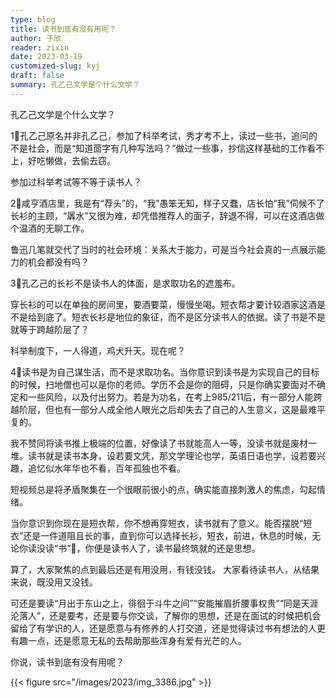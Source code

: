 ```yaml
---
type: blog
title: 读书到底有没有用呢？
author: 子欣
reader: zixin
date: 2023-03-19
customized-slug: kyj
draft: false
summary: 孔乙己文学是个什么文学？
---
```


孔乙己文学是个什么文学？

1⃣️孔乙己原名并非孔乙己，参加了科举考试，秀才考不上，读过一些书，追问的不是社会，而是“知道茴字有几种写法吗？”做过一些事，抄信这样基础的工作看不上，好吃懒做，去偷去窃。

参加过科举考试等不等于读书人？

2⃣️咸亨酒店里，我是有“荐头”的，“我”愚笨无知，样子又蠢，店长怕“我”伺候不了长衫的主顾，“羼水”又很为难，却凭借推荐人的面子，辞退不得，可以在这酒店做个温酒的无聊工作。

鲁迅几笔就交代了当时的社会环境：关系大于能力，可是当今社会真的一点展示能力的机会都没有吗？

3⃣️孔乙己的长衫不是读书人的体面，是求取功名的遮羞布。

穿长衫的可以在单独的房间里，要酒要菜，慢慢坐喝。短衣帮才要计较酒家这酒是不是给到底了。短衣长衫是地位的象征，而不是区分读书人的依据。读了书是不是就等于跨越阶层了？

科举制度下，一人得道，鸡犬升天。现在呢？

4⃣️读书是为自己谋生活，而不是求取功名。当你意识到读书是为实现自己的目标的时候，扫地僧也可以是你的老师。学历不会是你的阻碍，只是你确实要面对不确定和一些风险，以及付出努力。若是为功名，在考上985/211后，有一部分人能跨越阶层，但也有一部分人成全他人眼光之后却失去了自己的人生意义，这是最难平复的。

我不赞同将读书推上极端的位置，好像读了书就能高人一等，没读书就是废材一堆。读书就是读书本身，设若要文凭，那文学理论也学，英语日语也学，设若要兴趣，追忆似水年华也不看，百年孤独也不看。

短视频总是将矛盾聚集在一个很眼前很小的点，确实能直接刺激人的焦虑，勾起情绪。

当你意识到你现在是短衣帮，你不想再穿短衣，读书就有了意义。能否摆脱“短衣”还是一件道阻且长的事，直到你可以选择长衫，短衣，前进，休息的时候，无论你读没读“书”📖，你便是读书人了，读书最终筑就的还是思想。

算了，大家聚焦的点到最后还是有用没用，有钱没钱。
大家看待读书人，从结果来说，既没用又没钱。

可还是要读“月出于东山之上，徘徊于斗牛之间”“安能摧眉折腰事权贵”“同是天涯沦落人”，还是要考，还是要与你交谈，了解你的思想，还是在面试的时候把机会留给了有学识的人，还是愿意与有修养的人打交道，还是觉得读过书有想法的人更有趣一点，还是愿意无私的去帮助那些浑身有爱有光芒的人。

你说，读书到底有没有用呢？

{{< figure src="/images/2023/img_3386.jpg" >}}